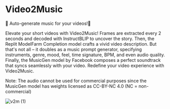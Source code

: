 # Video2Music

🎵 Auto-generate music for your videos!🎵

Elevate your short videos with Video2Music! Frames are extracted every 2 seconds and decoded with InstructBLIP to uncover the story. Then, the Replit ModelFarm Completion model crafts a vivid video description. But that's not all – it doubles as a music prompt generator, specifying instruments, genre, mood, feel, time signature, BPM, and even audio quality. Finally, the MusicGen model by Facebook composes a perfect soundtrack that syncs seamlessly with your video. Redefine your video experience with Video2Music.

Note: The audio cannot be used for commercial purposes since the MusicGen model has weights licensed as CC-BY-NC 4.0 (NC = non-commercial)

![v2m (1)](https://github.com/sam9111/Video2Music/assets/60708693/6a147ea8-6e5d-4860-9741-0c46b3977f14)
